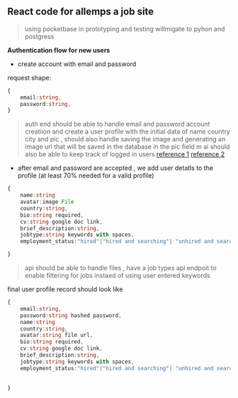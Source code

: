 ## React code for allemps a job site

> using pocketbase in prototyping and testing willmigate to pyhon and postgress

**Authentication flow for new users**
- create account with email and password

request shape:
```ts
{
    email:string,
    password:string,
}
```

> auth end should be able to handle email and password account creatiion and create a user profile with the initial data of name country city and pic , should also handle saving the image and generating an image url that will be saved in the database in the pic field m ai should also be able to keep track of logged in users [reference 1](https://stackoverflow.com/questions/69963975/how-to-set-cookie-from-flask-to-reactjs)
[reference 2](https://stackoverflow.com/questions/62473806/how-to-cache-a-variable-with-flask)

- after email and password are accepted , we add user detatls to the profile (at least 70% needed for a valid profile)

```ts
{
    name:string
    avatar:image File
    country:string,
    bio:string required,
    cv:string google doc link,
    brief_description:string,
    jobtype:string keywords with spaces,
    employment_status:"hired"|"hired and searching"| "unhired and searching"

}
```

>api should be able to handle files , have a job types api endpoit to enable filtering for jobs instaed of using user entered keywords

final user profile record should look like
```ts
{
    email:string,
    password:string hashed password,
    name:string
    country:string,
    avatar:string file url,
    bio:string required,
    cv:string google doc link,
    brief_description:string,
    jobtype:string keywords with spaces,
    employment_status:"hired"|"hired and searching"| "unhired and searching",
    

}
```


